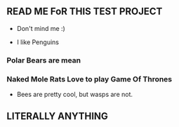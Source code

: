 ## READ ME FoR THIS TEST PROJECT
- Don't mind me :) 

- I like Penguins

### Polar Bears are mean


### Naked Mole Rats Love to play Game Of Thrones

- Bees are pretty cool, but wasps are not.

## LITERALLY ANYTHING